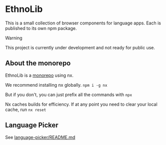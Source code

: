 # EthnoLib

This is a small collection of browser components for language apps. Each is published to its own npm package.

> [!warning]
> This project is currently under development and not ready for public use.

## About the monorepo

EthnoLib is a [monorepo](https://nx.dev/concepts/decisions/why-monorepos) using nx.

We recommend installing nx globally.
`npm i -g nx`

But if you don't, you can just prefix all the commands with `npx`

Nx caches builds for efficiency. If at any point you need to clear your local cache, run `nx reset`

## Language Picker

See [language-picker/README.md](components/language-picker/README.md)
